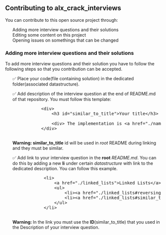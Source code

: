 <h2>Contributing to alx_crack_interviews</h2>

<p>You can contribute to this open source project through:</p>
<ul type="none">
    <li>Adding more interview questions and their solutions</li>
    <li>Editing some content on this project</li>
    <li>Opening issues on somethings that can be changed</li>
</ul>

<h3>Adding more interview questions and their solutions</h3>
<p>
    To add more interview questions and their solution you have to follow the following
    steps so that you contribution can be accepted.
</p>

<ul type="none">
    <li>
        &#9989; Place your code(file containing solution) in the dedicated folder(associated datastructure).
    </li>
    <li>
      <p>
        &#9989; Add description of the interview question at the end of README.md of that repository. You must follow this template:
      </p> 
      <pre>
           &#60;div&#62;
               &#60;h3 id="similar_to_title"&#62;Your title&#60;/h3&#62;
               <!-- Then add more description -->
               &#60;div&#62; The implementation is &#60;a href="./name-of-solution-file" target="_blank" &#62;here&#60;/a&#62;&#60;/div&#62;
           &#60;/div&#62;
      </pre>
      <p>
        <b>Warning: </b> <b>similar_to_title</b> id will be used in <i>root</i> README during linking and they must be similar.
      </p>
    </li>
    <li>
        <p>
            &#9989; Add link to your interview question in the <b>root</b> <i>README.md</i>. You can do this by
            adding a new <b>li</b> under certain <i>datastructure</i> with link to the dedicated description. You
            can follow this example.
        </p>
        <pre>
            &#60;li&#62;
                &#60;a href="./linked_lists"&#62;Linked Lists&#60;/a&#62;
                &#60;ul&#62;
                    &#60;li&#62;&#60;a href="./linked_lists#reversing_linked_list"&#62;Reversing a singly linked list&#60;/a&#62;&#60;/li&#62;
                    &#60;li&#62;&#60;a href="./linked_lists#similar_to_title"&#62;Your Title&#60;/a&#62;&#60;/li&#62;
                &#60;/ul&#62;
            &#60;/li&#62;
        </pre>
        <p>
            <b>Warning: </b> In the link you must use the <b>ID</b>(similar_to_title) that you used in the Description
             of your interview question.
        </p>
    </li>

</ul>
